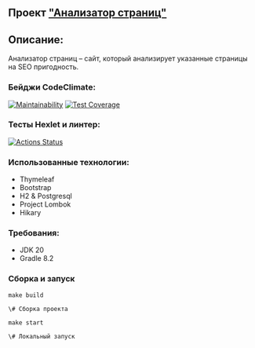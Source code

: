 ## Проект ["Анализатор страниц"](https://java-project-72-v1a2.onrender.com)
## Описание:
Анализатор страниц – сайт, который анализирует указанные страницы на SEO пригодность.
### Бейджи CodeClimate:
[![Maintainability](https://api.codeclimate.com/v1/badges/96876a706ba23ed597bf/maintainability)](https://codeclimate.com/github/melnikowww/java-project-72/maintainability) 
[![Test Coverage](https://api.codeclimate.com/v1/badges/96876a706ba23ed597bf/test_coverage)](https://codeclimate.com/github/melnikowww/java-project-72/test_coverage)
### Тесты Hexlet и линтер:
[![Actions Status](https://github.com/melnikowww/java-project-72/workflows/hexlet-check/badge.svg)](https://github.com/melnikowww/java-project-72/actions)
### Использованные технологии:
* Thymeleaf
* Bootstrap
* H2 & Postgresql
* Project Lombok
* Hikary
### Требования: 
* JDK 20
* Gradle 8.2
### Сборка и запуск
```
make build

\# Сборка проекта

make start

\# Локальный запуск
```
